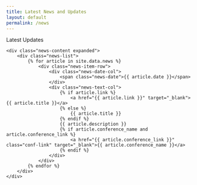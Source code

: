 ```yaml
---
title: Latest News and Updates
layout: default
permalink: /news
---
```


<div class="news-section-box">
    <div class="news-header">
        <div class="news-title">
            <i class="fa fa-newspaper-o"></i> Latest Updates
        </div>
    </div>
    
    <div class="news-content expanded">
        <div class="news-list">
            {% for article in site.data.news %}
                <div class="news-item-row">
                    <div class="news-date-col">
                        <span class="news-date">{{ article.date }}</span>
                    </div>
                    <div class="news-text-col">
                        {% if article.link %}
                            <a href="{{ article.link }}" target="_blank">{{ article.title }}</a>
                        {% else %}
                            {{ article.title }}
                        {% endif %}
                        {{ article.description }}
                        {% if article.conference_name and article.conference_link %}
                            <a href="{{ article.conference_link }}" class="conf-link" target="_blank">{{ article.conference_name }}</a>
                        {% endif %}
                    </div>
                </div>
            {% endfor %}
        </div>
    </div>
</div>


